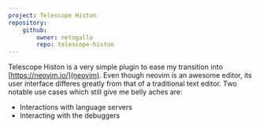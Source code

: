 ```yaml
---
project: Telescope Histon
repository:
    github:
        owner: netogallo
        repo: telescope-histon
---
```

Telescope Histon is a very simple plugin to ease my transition into [https://neovim.io/](neovim). Even though neovim is an awesome editor, its user interface differes greatly from that of a traditional text editor. Two notable use
cases which still give me belly aches are:

- Interactions with language servers
- Interacting with the debuggers
